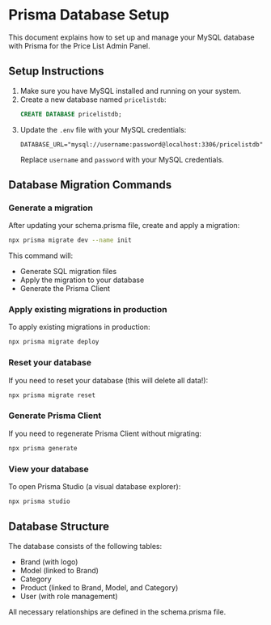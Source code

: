 # Prisma Database Setup

This document explains how to set up and manage your MySQL database with Prisma for the Price List Admin Panel.

## Setup Instructions

1. Make sure you have MySQL installed and running on your system.
2. Create a new database named `pricelistdb`:
   ```sql
   CREATE DATABASE pricelistdb;
   ```
3. Update the `.env` file with your MySQL credentials:
   ```
   DATABASE_URL="mysql://username:password@localhost:3306/pricelistdb"
   ```
   Replace `username` and `password` with your MySQL credentials.

## Database Migration Commands

### Generate a migration
After updating your schema.prisma file, create and apply a migration:
```bash
npx prisma migrate dev --name init
```

This command will:
- Generate SQL migration files
- Apply the migration to your database
- Generate the Prisma Client

### Apply existing migrations in production
To apply existing migrations in production:
```bash
npx prisma migrate deploy
```

### Reset your database
If you need to reset your database (this will delete all data!):
```bash
npx prisma migrate reset
```

### Generate Prisma Client
If you need to regenerate Prisma Client without migrating:
```bash
npx prisma generate
```

### View your database
To open Prisma Studio (a visual database explorer):
```bash
npx prisma studio
```

## Database Structure

The database consists of the following tables:
- Brand (with logo)
- Model (linked to Brand)
- Category
- Product (linked to Brand, Model, and Category)
- User (with role management)

All necessary relationships are defined in the schema.prisma file. 